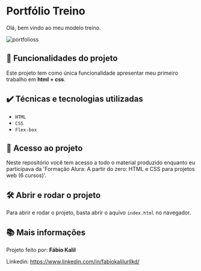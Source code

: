 # Portfólio Treino

Olá, bem vindo ao meu modelo treino.

![portfolioss](https://user-images.githubusercontent.com/123998750/222510794-5607357a-e130-4ccb-bb24-37df32fc1bf7.png)

## 🔨 Funcionalidades do projeto

Este projeto tem como única funcionalidade apresentar meu primeiro trabalho em **html + css**.

## ✔️ Técnicas e tecnologias utilizadas

- `HTML`
- `CSS`
- `Flex-box`

## 📁 Acesso ao projeto

Neste repositório você tem acesso a todo o material produzido enquanto eu participava da 'Formação Alura: A partir do zero: HTML e CSS para projetos web (6 cursos)'.

## 🛠️ Abrir e rodar o projeto

Para abrir e rodar o projeto, basta abrir o aquivo `index.html` no navegador.

## 📚 Mais informações

Projeto feito por: **Fábio Kalil**

Linkedin: https://www.linkedin.com/in/fabiokalilurllkd/
